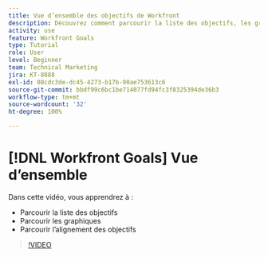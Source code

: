 ```yaml
---
title: Vue d’ensemble des objectifs de Workfront
description: Découvrez comment parcourir la liste des objectifs, les graphiques et l’alignement des objectifs.
activity: use
feature: Workfront Goals
type: Tutorial
role: User
level: Beginner
team: Technical Marketing
jira: KT-8888
exl-id: 08cdc3de-dc45-4273-b17b-90ae753613c6
source-git-commit: bbdf99c6bc1be714077fd94fc3f8325394de36b3
workflow-type: tm+mt
source-wordcount: '32'
ht-degree: 100%

---
```


# [!DNL Workfront Goals] Vue d’ensemble

Dans cette vidéo, vous apprendrez à :

* Parcourir la liste des objectifs
* Parcourir les graphiques
* Parcourir l’alignement des objectifs

>[!VIDEO](https://video.tv.adobe.com/v/3421295/?quality=12&learn=on&enablevpops=1&captions=fre_fr)
